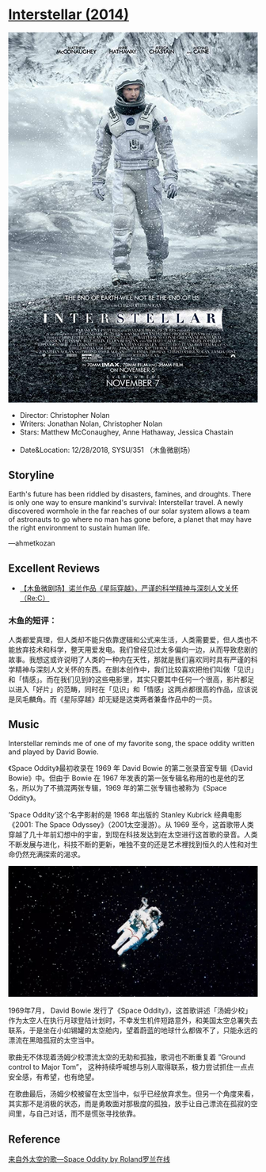 # [Interstellar (2014)](https://www.imdb.com/title/tt0816692/?ref_=fn_al_tt_1)

<div align="left"> <img src="./pics/interstellar.jpg"> </div>

- Director: Christopher Nolan<br>
- Writers: Jonathan Nolan, Christopher Nolan<br>
- Stars: Matthew McConaughey, Anne Hathaway, Jessica Chastain<br><br>
- Date&Location: 12/28/2018, SYSU/351 （木鱼微剧场）

## Storyline

Earth's future has been riddled by disasters, famines, and droughts. There is only one way to ensure mankind's survival: Interstellar travel. A newly discovered wormhole in the far reaches of our solar system allows a team of astronauts to go where no man has gone before, a planet that may have the right environment to sustain human life.

—ahmetkozan

## Excellent Reviews
- [【木鱼微剧场】诺兰作品《星际穿越》，严谨的科学精神与深刻人文关怀（Re:C）](https://www.bilibili.com/video/av38334623)

### 木鱼的短评：

人类都爱真理，但人类却不能只依靠逻辑和公式来生活，人类需要爱，但人类也不能放弃技术和科学，整天用爱发电。我们曾经见过太多偏向一边，从而导致悲剧的故事。我想这或许说明了人类的一种内在天性，那就是我们喜欢同时具有严谨的科学精神与深刻人文关怀的东西。在剧本创作中，我们比较喜欢把他们叫做「见识」和「情感」。而在我们见到的这些电影里，其实只要其中任何一个很高，影片都足以进入「好片」的范畴，同时在「见识」和「情感」这两点都很高的作品，应该说是凤毛麟角。而《星际穿越》却无疑是这类两者兼备作品中的一员。

## Music

Interstellar reminds me of one of my favorite song, the space oddity written and played by David Bowie.

《Space Oddity》最初收录在 1969 年 David Bowie 的第二张录音室专辑《David Bowie》中。但由于 Bowie 在 1967 年发表的第一张专辑名称用的也是他的艺名，所以为了不搞混两张专辑，1969 年的第二张专辑也被称为《Space Oddity》。

‘Space Oddity’这个名字影射的是 1968 年出版的 Stanley Kubrick 经典电影《2001: The Space Odyssey》（2001太空漫游）。从 1969 至今，这首歌带人类穿越了几十年前幻想中的宇宙，到现在科技发达到在太空进行这首歌的录音。人类不断发展与进化，科技不断的更新，唯独不变的还是艺术裡找到恒久的人性和对生命仍然充满探索的渴求。

<div align="center"> <img src="./pics/interstellar_img01.jpg" width = 700> </div>

1969年7月， David Bowie 发行了《Space Oddity》，这首歌讲述「汤姆少校」作为太空人在执行月球登陆计划时，不幸发生机件短路意外，和美国太空总署失去联系，于是坐在小如锡罐的太空舱内，望着蔚蓝的地球什么都做不了，只能永远的漂流在黑暗孤寂的太空当中。

歌曲无不体现着汤姆少校漂流太空的无助和孤独，歌词也不断重复着 ”Ground control to Major Tom”， 这种持续呼喊想与别人取得联系，极力尝试抓住一点点安全感，有希望，也有绝望。

在歌曲最后，汤姆少校被留在太空当中，似乎已经放弃求生。但另一个角度来看，其实那不是消极的状态，而是勇敢面对那极度的孤独，放手让自己漂流在孤寂的空间里，与自己对话，而不是慌张寻找依靠。

## Reference
[来自外太空的歌—Space Oddity by Roland罗兰在线](http://www.sohu.com/a/260313811_664895)
